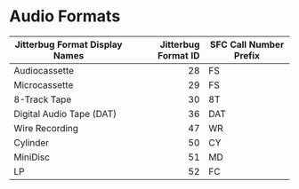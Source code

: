# Audio Formats

|Jitterbug Format Display Names|Jitterbug Format ID|SFC Call Number Prefix|
|------------------------------|-------------------:|----------------------|
|Audiocassette                 |28                  |FS                    |
|Microcassette                 |29                  |FS                    |
|8-Track Tape                  |30                  |8T                    |
|Digital Audio Tape (DAT)      |36                  |DAT                   |
|Wire Recording                |47                  |WR                    |
|Cylinder                      |50                  |CY                    |
|MiniDisc                      |51                  |MD                    |
|LP                            |52                  |FC                    |
